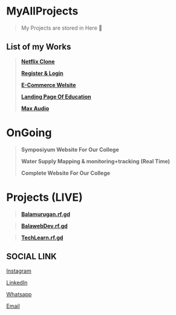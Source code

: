 # MyAllProjects

> My Projects are stored in Here 💌

## List of my Works

> **[Netflix Clone](https://github.com/balamuruganpm/Netflix-Clone)**
> 
> **[Register & Login](https://github.com/balamuruganpm/Register_Login_Welcome)**
> 
> **[E-Commerce Welsite](https://github.com/balamuruganpm/lipstick_ECommerce)**
> 
> **[Landing Page Of Education]()**
> 
> **[Max Audio](https://github.com/balamuruganpm/MaxAudio)**

# OnGoing 

> **Symposiyum Website For Our College**
> 
> **Water Supply Mapping & monitoring+tracking (Real Time)**
> 
> **Complete Website For Our College**

# Projects (LIVE)

> **[Balamurugan.rf.gd](https://balamurugan.rf.gd)**

> **[BalawebDev.rf.gd](https://balawebdev.rf.gd)**

> **[TechLearn.rf.gd](https://TechLearn.rf.gd)**
  

## SOCIAL LINK

[Instagram](https://instagram.com/balaselfie_bd)

[LinkedIn](https://www.linkedin.com/in/balamurugan-p-m)

[Whatsapp](https://wa.me/+919677804820)

[Email](mailto:balamuruganedsty@gmail.com)
